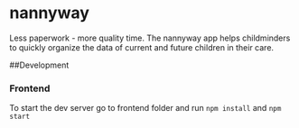 # nannyway
Less paperwork - more quality time. 
The nannyway app helps childminders to quickly organize the data of current and future children in their care. 


##Development
### Frontend
To start the dev server go to frontend folder
and run `npm install` and `npm start`
